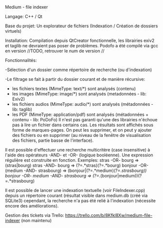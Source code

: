 Medium - file indexer

Langage: C++ / Qt

Base du projet: Un explorateur de fichiers (Indexation / Création de dossiers virtuels)

Installation: Compilation depuis QtCreator fonctionnelle, les librairies exiv2 et taglib ne devraient pas poser de problèmes. Podofo a été compilé via gcc en version //TODO, retrouver le num de version //

Fonctionnalités:

-Sélection d'un dossier comme répertoire de recherche (ou d'indexation)

-Le filtrage se fait à partir du dossier courant et de manière récursive: 
  - les fichiers textes (MimeType: text/*) sont analysés (contenu)
  - les images (MimeType: image/*) sont analysés (metadonnées - lib: Exiv2)
  - les fichiers audios (MimeType: audio/*) sont analysés (métadonnées - lib: taglib) 
  - les PDF (MimeType: application/pdf) sont analysés (métadonnées + contenu - lib: PoDoFo)
Il n'est pas garanti qu'une des librairies n'échoue pas à lire un fichier dans certains cas.
Les résultats sont affichés sous forme de marques-pages. On peut les supprimer, et on peut y ajouter des fichiers ou en supprimer (au niveau de la fenêtre de visualisation des fichiers, partie basse de l'interface).

Il est possible d'effectuer une recherche multicritère (case insensitive) à l'aide des opérateurs -AND- et -OR- (logique booléenne).
Une expression régulière est construite en fonction.
Exemples: 
stras -OR- bourg => (stras|bourg)
stras -AND- bourg => (?=.*stras)(?=.*bourg)
bonjour -OR- (medium -AND- strasbourg) => (bonjour|(?=.*medium)(?=.*strasbourg))
bonjour -OR- medium -AND- strasbourg => (?=.*(bonjour|medium))(?=.*strasbourg)

Il est possible de lancer une indexation textuelle (voir FileIndexer.cpp) depuis un répertoire courant (résultat visible dans medium.db (créé via SQLite3) cependant, la recherche n'a pas été relié à l'indexation (nécessite encore des améliorations). 

Gestion des tickets via Trello: https://trello.com/b/8Kfkl8Xw/medium-file-indexer (non maintenu)
